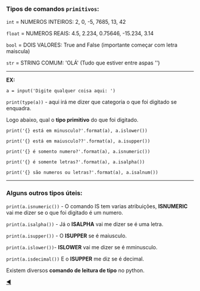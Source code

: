 ### Tipos de comandos `primitivos`:

`int` = NUMEROS INTEIROS: 2, 0, -5, 7685, 13, 42

`float` = NUMEROS REAIS: 4.5, 2.234, 0.75646, -15.234, 3.14

`bool` = DOIS VALORES: True and False (importante começar com letra maiscula)

`str` = STRING COMUM: 'OLÁ' (Tudo que estiver entre aspas '')

---
**EX:**

`a = input('Digite qualquer coisa aqui: ')`

`print(type(a))` - aqui irá me dizer que categoria o que foi digitado se enquadra.

Logo abaixo, qual o **tipo primitivo** do que foi digitado.

`print('{} está em minusculo?'.format(a), a.islower())`

`print('{} está em maiusculo??'.format(a), a.isupper())`

`print('{} é somento numero?'.format(a), a.isnumeric())`

`print('{} é somente letras?'.format(a), a.isalpha())`

`print('{} são numeros ou letras?'.format(a), a.isalnum())`


---

### Alguns outros tipos úteis:

`print(a.isnumeric())` - O comando IS tem varias atribuições, **ISNUMERIC** vai me dizer se o que foi digitado é um numero.

`print(a.isalpha())` - Já o **ISALPHA** vai me dizer se é uma letra.

`print(a.isupper())` - O **ISUPPER** se é maiusculo.

`print(a.islower())`- **ISLOWER** vai me dizer se é mminusculo.

`print(a.isdecimal())` E o **ISUPPER** me diz se é decimal.

Existem diversos **comando de leitura de tipo** no python.

[:arrow_backward:](https://github.com/duartecgustavo/Python-Progress/blob/master/conteudo/indice.md)
